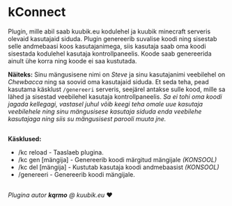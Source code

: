 # kConnect 
Plugin, mille abil saab kuubik.eu kodulehel ja kuubik minecraft serveris olevaid kasutajaid siduda.
Plugin genereerib suvalise koodi ning sisestab selle andmebaasi koos kasutajanimega, siis kasutaja saab oma koodi sisestada kodulehel kasutaja kontrollpaneelis. Koode saab genereerida ainult ühe korra ning koode ei saa kustutada. 

**Näiteks:** Sinu mängusisene nimi on *Steve* ja sinu kasutajanimi veebilehel on *Chewbacca* ning sa soovid oma kasutajaid siduda. Et seda teha, pead kasutama käsklust `/genereeri` serveris, seejärel antakse sulle kood, mille sa lähed ja sisestad veebilehel kasutaja kontrollpaneelis. *Sa ei tohi oma koodi jagada kellegagi, vastasel juhul võib keegi teha omale uue kasutaja veebilehele ning sinu mängusisese kasutaja siduda enda veebilehe kasutajaga ning siis su mängusisest parooli muuta jne.*
##
**Käsklused:** 
  - /kc reload - Taaslaeb plugina.
  - /kc gen [mängija] - Genereerib koodi märgitud mängijale *(KONSOOL)*
  - /kc del [mängija] - Kustutab kasutaja koodi andmebaasist *(KONSOOL)*
  - /genereeri - Genereerib koodi mängijale.

  ##
  *Plugina autor **kqrmo** @ kuubik.eu* :heart:

